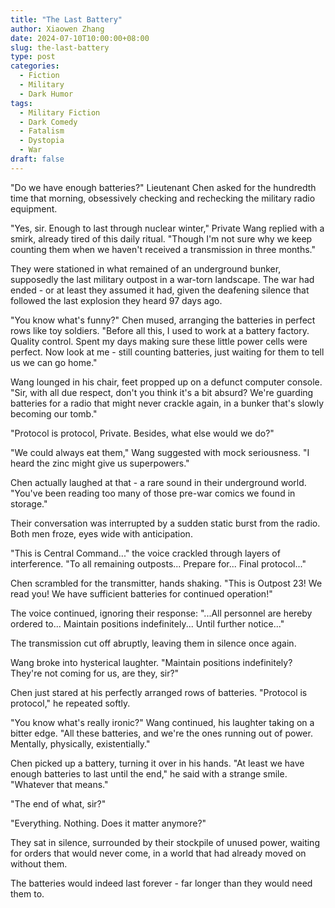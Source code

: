```yaml
---
title: "The Last Battery"
author: Xiaowen Zhang
date: 2024-07-10T10:00:00+08:00
slug: the-last-battery
type: post
categories:
  - Fiction
  - Military
  - Dark Humor
tags:
  - Military Fiction
  - Dark Comedy
  - Fatalism
  - Dystopia
  - War
draft: false
---
```


"Do we have enough batteries?" Lieutenant Chen asked for the hundredth time that morning, obsessively checking and rechecking the military radio equipment.

"Yes, sir. Enough to last through nuclear winter," Private Wang replied with a smirk, already tired of this daily ritual. "Though I'm not sure why we keep counting them when we haven't received a transmission in three months."

They were stationed in what remained of an underground bunker, supposedly the last military outpost in a war-torn landscape. The war had ended - or at least they assumed it had, given the deafening silence that followed the last explosion they heard 97 days ago.

"You know what's funny?" Chen mused, arranging the batteries in perfect rows like toy soldiers. "Before all this, I used to work at a battery factory. Quality control. Spent my days making sure these little power cells were perfect. Now look at me - still counting batteries, just waiting for them to tell us we can go home."

Wang lounged in his chair, feet propped up on a defunct computer console. "Sir, with all due respect, don't you think it's a bit absurd? We're guarding batteries for a radio that might never crackle again, in a bunker that's slowly becoming our tomb."

"Protocol is protocol, Private. Besides, what else would we do?"

"We could always eat them," Wang suggested with mock seriousness. "I heard the zinc might give us superpowers."

Chen actually laughed at that - a rare sound in their underground world. "You've been reading too many of those pre-war comics we found in storage."

Their conversation was interrupted by a sudden static burst from the radio. Both men froze, eyes wide with anticipation.

"This is Central Command..." the voice crackled through layers of interference. "To all remaining outposts... Prepare for... Final protocol..."

Chen scrambled for the transmitter, hands shaking. "This is Outpost 23! We read you! We have sufficient batteries for continued operation!"

The voice continued, ignoring their response: "...All personnel are hereby ordered to... Maintain positions indefinitely... Until further notice..."

The transmission cut off abruptly, leaving them in silence once again.

Wang broke into hysterical laughter. "Maintain positions indefinitely? They're not coming for us, are they, sir?"

Chen just stared at his perfectly arranged rows of batteries. "Protocol is protocol," he repeated softly.

"You know what's really ironic?" Wang continued, his laughter taking on a bitter edge. "All these batteries, and we're the ones running out of power. Mentally, physically, existentially."

Chen picked up a battery, turning it over in his hands. "At least we have enough batteries to last until the end," he said with a strange smile. "Whatever that means."

"The end of what, sir?"

"Everything. Nothing. Does it matter anymore?"

They sat in silence, surrounded by their stockpile of unused power, waiting for orders that would never come, in a world that had already moved on without them.

The batteries would indeed last forever - far longer than they would need them to.